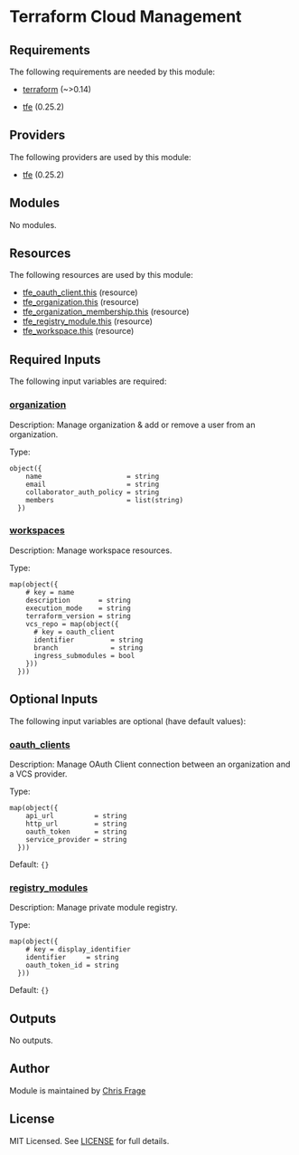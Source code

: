 # Terraform Cloud Management

<!-- TF_DOCS_BEGIN -->
## Requirements

The following requirements are needed by this module:

- <a name="requirement_terraform"></a> [terraform](#requirement_terraform) (~>0.14)

- <a name="requirement_tfe"></a> [tfe](#requirement_tfe) (0.25.2)

## Providers

The following providers are used by this module:

- <a name="provider_tfe"></a> [tfe](#provider_tfe) (0.25.2)

## Modules

No modules.

## Resources

The following resources are used by this module:

- [tfe_oauth_client.this](https://registry.terraform.io/providers/hashicorp/tfe/0.25.2/docs/resources/oauth_client) (resource)
- [tfe_organization.this](https://registry.terraform.io/providers/hashicorp/tfe/0.25.2/docs/resources/organization) (resource)
- [tfe_organization_membership.this](https://registry.terraform.io/providers/hashicorp/tfe/0.25.2/docs/resources/organization_membership) (resource)
- [tfe_registry_module.this](https://registry.terraform.io/providers/hashicorp/tfe/0.25.2/docs/resources/registry_module) (resource)
- [tfe_workspace.this](https://registry.terraform.io/providers/hashicorp/tfe/0.25.2/docs/resources/workspace) (resource)

## Required Inputs

The following input variables are required:

### <a name="input_organization"></a> [organization](#input_organization)

Description: Manage organization & add or remove a user from an organization.

Type:

```hcl
object({
    name                     = string
    email                    = string
    collaborator_auth_policy = string
    members                  = list(string)
  })
```

### <a name="input_workspaces"></a> [workspaces](#input_workspaces)

Description: Manage workspace resources.

Type:

```hcl
map(object({
    # key = name
    description       = string
    execution_mode    = string
    terraform_version = string
    vcs_repo = map(object({
      # key = oauth_client
      identifier         = string
      branch             = string
      ingress_submodules = bool
    }))
  }))
```

## Optional Inputs

The following input variables are optional (have default values):

### <a name="input_oauth_clients"></a> [oauth_clients](#input_oauth_clients)

Description: Manage OAuth Client connection between an organization and a VCS provider.

Type:

```hcl
map(object({
    api_url          = string
    http_url         = string
    oauth_token      = string
    service_provider = string
  }))
```

Default: `{}`

### <a name="input_registry_modules"></a> [registry_modules](#input_registry_modules)

Description: Manage private module registry.

Type:

```hcl
map(object({
    # key = display_identifier
    identifier     = string
    oauth_token_id = string
  }))
```

Default: `{}`

## Outputs

No outputs.
<!-- TF_DOCS_END -->

## Author

Module is maintained by [Chris Frage](https://github.com/sh0shin)

## License

MIT Licensed. See [LICENSE](LICENSE.txt) for full details.
